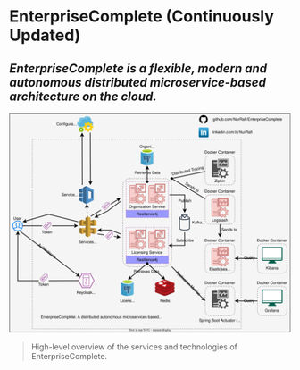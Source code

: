 # EnterpriseComplete (Continuously Updated)

## _EnterpriseComplete is a flexible, modern and autonomous distributed microservice-based architecture on the cloud._

![](images/EnterpriseComplete.svg)
> High-level overview of the services and technologies of EnterpriseComplete.